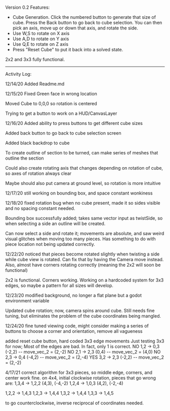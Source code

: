Version 0.2
Features: 
- Cube Generation. Click the numbered button to generate that size of cube. Press the Back button to go back to cube selection. You can then pick an axis, move up or down that axis, and rotate the side.
-    Use W,S to rotate on X axis
-    Use A,D to rotate on Y axis
-    Use Q,E to rotate on Z axis
-    Press "Reset Cube" to put it back into a solved state.

2x2 and 3x3 fully functional.

---------------------------------

Activity Log:

12/14/20
Added Readme.md

12/15/20
Fixed Green face in wrong location

Moved Cube to 0,0,0 so rotation is centered

Trying to get a button to work on a HUD/CanvasLayer

12/16/20
Added ability to press buttons to get different cube sizes

Added back button to go back to cube selection screen

Added black backdrop to cube

To create outline of section to be turned, can make series of meshes that outline the section

Could also create rotating axis that changes depending on rotation of cube, so axes of rotation always clear

Maybe should also put camera at ground level, so rotation is more intuitive

12/17/20
still working on bounding box, and space constant wonkiness

12/18/20
fixed rotation bug when no cube present, made it so sides visible and no spacing constant needed.

Bounding box successfully added; takes same vector input as twistSide, so when selecting a side an outline will be created.

Can now select a side and rotate it; movements are absolute, and
saw weird visual glitches when moving too many pieces. Has something to do with piece location not being updated correctly.

12/22/20
noticed that pieces become rotated slightly when twisting a side
while cube view is rotated. Can fix that by having the Camera move instead. Also, almost have corners rotating correctly (meaning the 2x2 will soon be functional)

2x2 is functional. Corners working. Working on a hardcoded system for 3x3 edges, so maybe a pattern for all sizes will develop.

12/23/20
modified background, no longer a flat plane but a godot environment variable

Updated cube rotation; now, camera spins around cube. Still needs fine tuning,
but eliminates the problem of the cube coordinates being mangled.

12/24/20
fine tuned viewing code, might consider making a series of buttons to choose a corner and orientation, remove all vagueness

added reset cube button, hard coded 3x3 edge movements
Just testing 3x3 for now; Most of the edges are bad. In fact, only 1 is correct.
NO  1,2 -> 0,3 (-2,2)   -- move_vec_2 = (2,-2)
NO  2,1 -> 2,3 (0,4)    -- move_vec_2 = (4,0)
NO  2,3 -> 0,4 (-4,2)   -- move_vec_2 = (2,-4)
YES 3,2 -> 2,3 (-2,2)   -- move_vec_2 = (2,-2)

4/17/21
correct algorithm for 3x3 pieces, so middle edge, corners, and center work fine. 
on 4x4, initial clockwise rotation, pieces that go wrong are:
1,3,4 -> 1,2,2 (4,3), (-4,-2)
1,2,4 -> 1,0,3 (4,2), (-2,-4)

1,2,2 -> 1,4,3
1,2,3 -> 1,4,4
1,3,2 -> 1,4,4
1,3,3 -> 1,4,5

to go counterclockwise, inverse reciprocal of coordinates needed.
